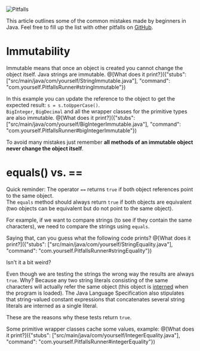 ![Pitfalls](pitfall.gif "Pitfalls")

This article outlines some of the common mistakes made by beginners in Java. Feel free to fill up the list with other pitfalls on [GitHub](https://github.com).

# Immutability

Immutable means that once an object is created you cannot change the object itself. Java strings are immutable.
@[What does it print?]({"stubs": ["src/main/java/com/yourself/StringImmutable.java"], "command": "com.yourself.PitfallsRunner#stringImmutable"})

In this example you can update the reference to the object to get the expected result: `s = s.toUpperCase()`.  
`BigInteger`, `BigDecimal` and all the wrapper classes for the primitive types are also immutable.
@[What does it print?]({"stubs": ["src/main/java/com/yourself/BigIntegerImmutable.java"], "command": "com.yourself.PitfallsRunner#bigIntegerImmutable"})

To avoid many mistakes just remember **all methods of an immutable object never change the object itself**.

# equals() vs. ==

Quick reminder: 
The operator `==` returns `true` if both object references point to the same object.  
The `equals` method should always return `true` if both objects are equivalent (two objects can be equivalent but do not point to the same object).

For example, if we want to compare strings (to see if they contain the same characters), we need to compare the strings using `equals`.

Saying that, can you guess what the following code prints?
@[What does it print?]({"stubs": ["src/main/java/com/yourself/StringEquality.java"], "command": "com.yourself.PitfallsRunner#stringEquality"})


Isn't it a bit weird?

Even though we are testing the strings the wrong way the results are always `true`. Why? Because any two string literals consisting of the same characters will actually refer the same object (this object is [interned](https://docs.oracle.com/javase/7/docs/api/java/lang/String.html#intern()) when the program is loaded). The Java Language Specification also stipulates that string-valued constant expressions that concatenates several string literals are interned as a single literal.

These are the reasons why these tests return `true`.

Some primitive wrapper classes cache some values, example:
@[What does it print?]({"stubs": ["src/main/java/com/yourself/IntegerEquality.java"], "command": "com.yourself.PitfallsRunner#integerEquality"})